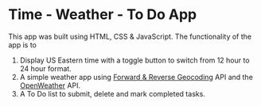 # Time - Weather - To Do App

This app was built using HTML, CSS & JavaScript. The functionality of the app is to

1. Display US Eastern time with a toggle button to switch from 12 hour to 24 hour format.
2. A simple weather app using [Forward & Reverse Geocoding](https://rapidapi.com/GeocodeSupport/api/forward-reverse-geocoding/) API and the [OpenWeather](https://openweathermap.org/) API.
3. A To Do list to submit, delete and mark completed tasks.
